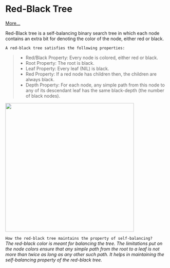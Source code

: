 # Red-Black Tree

<a href="https://www.programiz.com/dsa/red-black-tree">More...</a>

Red-Black tree is a self-balancing binary search tree in which each node contains an extra bit for denoting the color of the node, either red or black.

`A red-black tree satisfies the following properties:`

> - Red/Black Property: Every node is colored, either red or black.
> - Root Property: The root is black.
> - Leaf Property: Every leaf (NIL) is black.
> - Red Property: If a red node has children then, the children are always black.
> - Depth Property: For each node, any simple path from this node to any of its descendant leaf has the same black-depth (the number of black nodes).

<img src="https://cdn.programiz.com/sites/tutorial2program/files/red-black-tree_0.png" width="400px"></img>

`How the red-black tree maintains the property of self-balancing?`
</br>
*The red-black color is meant for balancing the tree.*
*The limitations put on the node colors ensure that any simple path from the root to a leaf is not more than twice as long as any other such path.*
*It helps in maintaining the self-balancing property of the red-black tree.*
